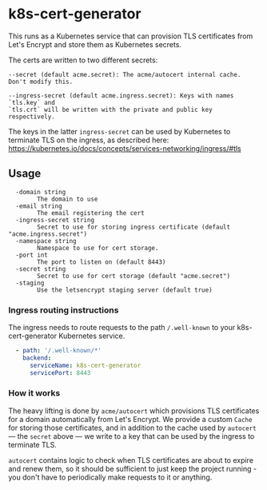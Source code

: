 # k8s-cert-generator

This runs as a Kubernetes service that can provision TLS certificates from Let's
Encrypt and store them as Kubernetes secrets.

The certs are written to two different secrets:

```
--secret (default acme.secret): The acme/autocert internal cache. Don't modify this.

--ingress-secret (default acme.ingress.secret): Keys with names `tls.key` and
`tls.crt` will be written with the private and public key respectively.
```

The keys in the latter `ingress-secret` can be used by
Kubernetes to terminate TLS on the ingress, as described here:
https://kubernetes.io/docs/concepts/services-networking/ingress/#tls

## Usage

```
  -domain string
    	The domain to use
  -email string
    	The email registering the cert
  -ingress-secret string
    	Secret to use for storing ingress certificate (default "acme.ingress.secret")
  -namespace string
    	Namespace to use for cert storage.
  -port int
    	The port to listen on (default 8443)
  -secret string
    	Secret to use for cert storage (default "acme.secret")
  -staging
    	Use the letsencrypt staging server (default true)
```

### Ingress routing instructions

The ingress needs to route requests to the path `/.well-known` to your
k8s-cert-generator Kubernetes service.

```yaml
  - path: '/.well-known/*'
    backend:
      serviceName: k8s-cert-generator
      servicePort: 8443
```

### How it works

The heavy lifting is done by `acme/autocert` which provisions TLS certificates
for a domain automatically from Let's Encrypt. We provide a custom `Cache` for
storing those certificates, and in addition to the cache used by `autocert`
&mdash; the `secret` above &mdash; we write to a key that can be used by the
ingress to terminate TLS.

`autocert` contains logic to check when TLS certificates are about to expire and
renew them, so it should be sufficient to just keep the project running - you
don't have to periodically make requests to it or anything.
